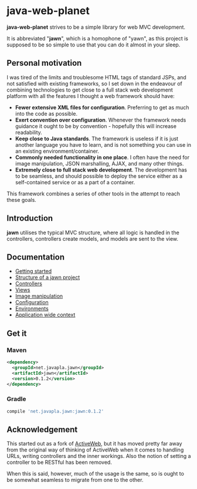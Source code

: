 # java-web-planet

**java-web-planet** strives to be a simple library for web MVC development. 

It is abbreviated "**jawn**", which is a homophone of "yawn", as this project is supposed to be so simple to use
that you can do it almost in your sleep.

## Personal motivation
I was tired of the limits and troublesome HTML tags of standard JSPs,
and not satisfied with existing frameworks, so I set down in the endeavour of 
combining technologies to get close to a full stack web development 
platform with all the features I thought a web framework should have:

* **Fewer extensive XML files for configuration**. Preferring to get as much into the code as possible.
* **Exert convention over configuration**. Whenever the framework needs guidance it ought to be by convention - hopefully this will increase readability.
* **Keep close to Java standards**. The framework is useless if it is just another language you have to learn,
and is not something you can use in an existing environment/container.
* **Commonly needed functionality in one place**. I often have the need for image manipulation, JSON marshalling, AJAX, and many other things.
* **Extremely close to full stack web development**. The development has to be seamless, and should possible to 
deploy the service either as a self-contained service or as a part of a container.

This framework combines a series of other tools in the attempt to reach these goals.

## Introduction
**jawn** utilises the typical MVC structure, where all logic is handled in the controllers, controllers
create models, and models are sent to the view.




## Documentation
* [Getting started](docs/getting_started.md)
* [Structure of a jawn project](docs/structure_of_jawn_project.md)
* [Controllers](docs/controllers.md)
* [Views](docs/views.md)
* [Image manipulation](docs/imagemanipulation.md)
* [Configuration](docs/configuration.md)
* [Environments](docs/environments.md)
* [Application wide context](docs/appcontext.md)

## Get it

### Maven
```xml
<dependency>
  <groupId>net.javapla.jawn</groupId>
  <artifactId>jawn</artifactId>
  <version>0.1.2</version>
</dependency>
```

### Gradle
```groovy
compile 'net.javapla.jawn:jawn:0.1.2'
```



## Acknowledgement
This started out as a fork of [ActiveWeb](https://github.com/javalite/activeweb),
but it has moved pretty far away from the original way of thinking of ActiveWeb
when it comes to handling URLs, writing controllers and the inner workings.
Also the notion of setting a controller to be RESTful has been removed.

When this is said, however, much of the usage is the same, so is ought to be somewhat
seamless to migrate from one to the other.
